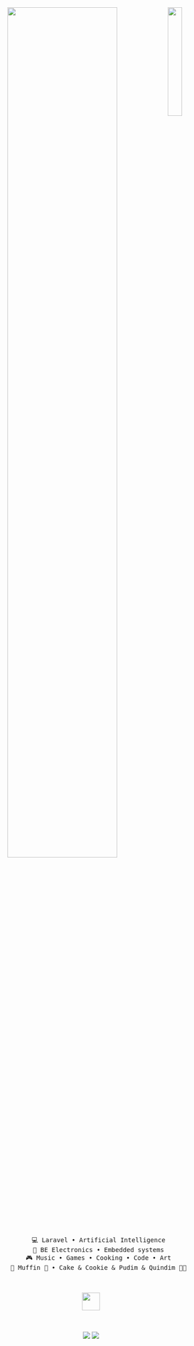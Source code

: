 <div align="center">
<img src="https://github.com/innng/innng/assets/26755058/5e0ce0fb-c544-4f8c-a307-5849165746d0" width="25%" align="right" />
<img src="https://readme-typing-svg.demolab.com?font=Inconsolata&weight=500&size=50&duration=4000&pause=300&color=A7A459&center=true&vCenter=true&multiline=true&repeat=false&random=false&width=1300&height=140&lines=Hello+hello;I'm+Fabiha%2C+a+tech+goblin+and+magical+girl+wannabe+%E2%9C%A9" width="70%" />
<br><br>
<pre>
    💻 Laravel • Artificial Intelligence
    📖 BE Electronics • Embedded systems
    🎮 Music • Games • Cooking • Code • Art
    🐾 Muffin 🐰 • Cake & Cookie & Pudim & Quindim 🐤🐥
</pre>
<br><br>
<img src="https://raw.githubusercontent.com/innng/innng/master/assets/kyubey.gif" height="40" />
<br><br><br>
    
[![](https://img.shields.io/badge/linkedin-0a66c2)](https://www.linkedin.com/in/fabiha-shahzad-25292a268/)
[![](https://img.shields.io/badge/website-6364ff)](https://fabiha.live/)

</div>
